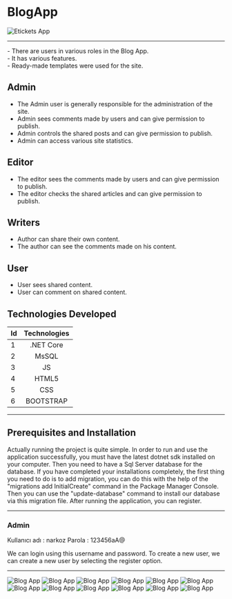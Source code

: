 # BlogApp
![Etickets App](images/1.png)

<hr/>
- There are users in various roles in the Blog App. <br>
- It has various features.<br>
- Ready-made templates were used for the site. <br>

## Admin
- The Admin user is generally responsible for the administration of the site. <br>
- Admin sees comments made by users and can give permission to publish. <br>
- Admin controls the shared posts and can give permission to publish. <br>
- Admin can access various site statistics. <br>

## Editor
- The editor sees the comments made by users and can give permission to publish. <br>
- The editor checks the shared articles and can give permission to publish. <br>

## Writers
- Author can share their own content. <br>
- The author can see the comments made on his content. <br>

## User
- User sees shared content. <br>
- User can comment on shared content. <br>

## Technologies Developed
| Id | Technologies | 
| :--- | :---: | 
| 1 | .NET Core |
| 2 | MsSQL |
| 3 | JS |
| 4 | HTML5 |
| 5 | CSS  |
| 6 | BOOTSTRAP |

<hr/>

## Prerequisites and Installation
Actually running the project is quite simple. In order to run and use the application successfully, you must have the latest dotnet sdk installed on your computer. Then you need to have a Sql Server database for the database. If you have completed your installations completely, the first thing you need to do is to add migration, you can do this with the help of the "migrations add InitialCreate" command in the Package Manager Console. Then you can use the "update-database" command to install our database via this migration file. After running the application, you can register.

<hr/>

### Admin 

Kullanıcı adı : narkoz
Parola : 123456aA@

We can login using this username and password. To create a new user, we can create a new user by selecting the register option.
<hr/>

![Blog App](images/sql.png)
![Blog App](images/register.png)
![Blog App](images/login.png)
![Blog App](images/AdminPanel1.png)
![Blog App](images/AdminPanel2.png)
![Blog App](images/AdminPanel3.png)
![Blog App](images/AdminPanel4.png)
![Blog App](images/AdminPanel5.png)
![Blog App](images/YazarPanel1.png)
![Blog App](images/YazarPanel2.png)
![Blog App](images/YazarPanel3.png)
![Blog App](images/YazarPanel4.png)

